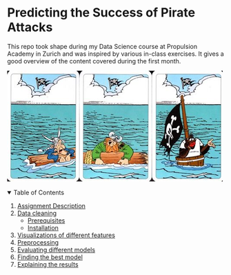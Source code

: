 # Predicting the Success of Pirate Attacks

This repo took shape during my Data Science course at Propulsion Academy in Zurich and was inspired by various in-class exercises. It gives a good overview of the content covered during the first month.

![](pirates_asterix.jpg)

<!-- TABLE OF CONTENTS -->
<details open="open">
  <summary>Table of Contents</summary>
  <ol>
    <li>
      <a href="#assignment-description">Assignment Description</a>
    </li>
    <li>
      <a href="#data-cleaning">Data cleaning</a>
      <ul>
        <li><a href="#prerequisites">Prerequisites</a></li>
        <li><a href="#installation">Installation</a></li>
      </ul>
    </li>
    <li><a href="#visualizations">Visualizations of different features</a></li>
    <li><a href="#preprocessing">Preprocessing</a></li>
    <li><a href="#evaluating-different-models">Evaluating different models</a></li>
    <li><a href="#finding-the-best-model">Finding the best model</a></li>
    <li><a href="#explaining-the-results">Explaining the results</a></li>
  </ol>
</details>

